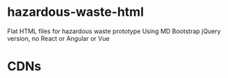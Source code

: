# hazardous-waste-html
Flat HTML files for hazardous waste prototype
Using MD Bootstrap jQuery version, no React or Angular or Vue

# CDNs
